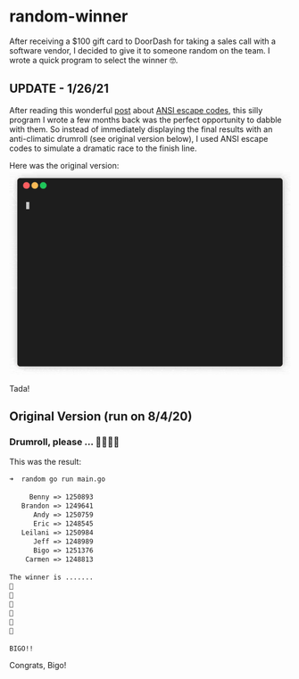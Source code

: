 # random-winner
After receiving a $100 gift card to DoorDash for taking a sales call with a software vendor, I decided to give it to someone random on the team.  I wrote a quick program to select the winner 🤓.

## UPDATE - 1/26/21
After reading this wonderful [post](https://www.lihaoyi.com/post/BuildyourownCommandLinewithANSIescapecodes.html) about [ANSI escape codes](https://en.wikipedia.org/wiki/ANSI_escape_code), this silly program I wrote a few months back was the perfect opportunity to dabble with them.  So instead of immediately displaying the final results with an anti-climatic drumroll (see original version below), I used ANSI escape codes to simulate a dramatic race to the finish line.

Here was the original version:
![Original](gifs/original.gif)

Tada!
<TODO>
     


## Original Version (run on 8/4/20)
### Drumroll, please ... 🥁🥁🥁🥁
This was the result:
```
➜  random go run main.go

     Benny => 1250893
   Brandon => 1249641
      Andy => 1250759
      Eric => 1248545
   Leilani => 1250984
      Jeff => 1248989
      Bigo => 1251376
    Carmen => 1248813

The winner is .......
🥁
🥁
🥁
🥁
🥁
🥁

BIGO!!
```

Congrats, Bigo!
